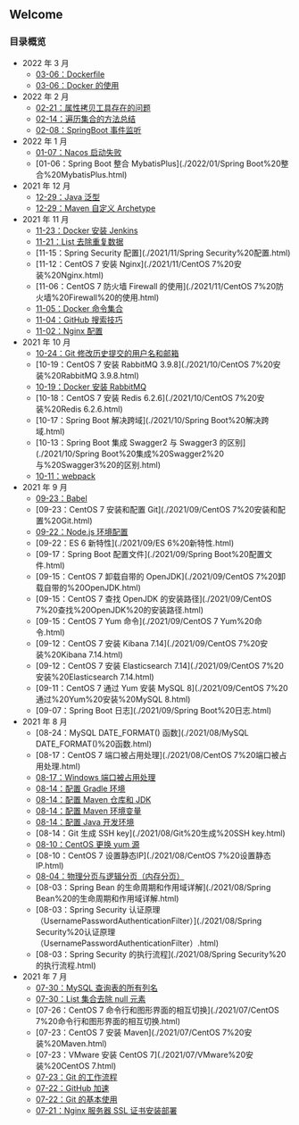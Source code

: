 ## Welcome

### 目录概览

- 2022 年 3 月
  + [03-06：Dockerfile](./2022/03/Dockerfile.html)
  + [03-06：Docker 的使用](./2022/03/Docker%20的使用.html)
- 2022 年 2 月
  + [02-21：属性拷贝工具存在的问题](./2022/02/属性拷贝工具存在的问题.html)
  + [02-14：遍历集合的方法总结](./2022/02/遍历集合的方法总结.html)
  + [02-08：SpringBoot 事件监听](./2022/02/SpringBoot%20事件监听.html)
- 2022 年 1 月
  + [01-07：Nacos 启动失败](./2022/01/Nacos%20启动失败.html)
  + [01-06：Spring Boot 整合 MybatisPlus](./2022/01/Spring Boot%20整合%20MybatisPlus.html)
- 2021 年 12 月
  + [12-29：Java 泛型](./2021/12/Java%20泛型.html)
  + [12-29：Maven 自定义 Archetype](./2021/12/Maven%20自定义%20Archetype.html)
- 2021 年 11 月
  + [11-23：Docker 安装 Jenkins](./2021/11.ker%20安装%20Jenkins.html)
  + [11-21：List 去除重复数据](./2021/11/listqu-chu-zhong-fu-shu-ju.html)
  + [11-15：Spring Security 配置](./2021/11/Spring Security%20配置.html)
  + [11-12：CentOS 7 安装 Nginx](./2021/11/CentOS 7%20安装%20Nginx.html)
  + [11-06：CentOS 7 防火墙 Firewall 的使用](./2021/11/CentOS 7%20防火墙%20Firewall%20的使用.html)
  + [11-05：Docker 命令集合](./2021/11.ker%20命令集合.html)
  + [11-04：GitHub 搜索技巧](./2021/11/GitHub%20搜索技巧.html)
  + [11-02：Nginx 配置](./2021/11/Nginx%20配置.html)
- 2021 年 10 月
  + [10-24：Git 修改历史提交的用户名和邮箱](./2021/10/Git%20修改历史提交的用户名和邮箱.html)
  + [10-19：CentOS 7 安装 RabbitMQ 3.9.8](./2021/10/CentOS 7%20安装%20RabbitMQ 3.9.8.html)
  + [10-19：Docker 安装 RabbitMQ](./2021/10.ker%20安装%20RabbitMQ.html)
  + [10-18：CentOS 7 安装 Redis 6.2.6](./2021/10/CentOS 7%20安装%20Redis 6.2.6.html)
  + [10-17：Spring Boot 解决跨域](./2021/10/Spring Boot%20解决跨域.html)
  + [10-13：Spring Boot 集成 Swagger2 与 Swagger3 的区别](./2021/10/Spring Boot%20集成%20Swagger2%20与%20Swagger3%20的区别.html)
  + [10-11：webpack](./2021/10/webpack.html)
- 2021 年 9 月
  + [09-23：Babel](./2021/09/babel.html)
  + [09-23：CentOS 7 安装和配置 Git](./2021/09/CentOS 7%20安装和配置%20Git.html)
  + [09-22：Node.js 环境配置](./2021/09/Node.js%20环境配置.html)
  + [09-22：ES 6 新特性](./2021/09/ES 6%20新特性.html)
  + [09-17：Spring Boot 配置文件](./2021/09/Spring Boot%20配置文件.html)
  + [09-15：CentOS 7 卸载自带的 OpenJDK](./2021/09/CentOS 7%20卸载自带的%20OpenJDK.html)
  + [09-15：CentOS 7 查找 OpenJDK 的安装路径](./2021/09/CentOS 7%20查找%20OpenJDK%20的安装路径.html)
  + [09-15：CentOS 7 Yum 命令](./2021/09/CentOS 7 Yum%20命令.html)
  + [09-12：CentOS 7 安装 Kibana 7.14](./2021/09/CentOS 7%20安装%20Kibana 7.14.html)
  + [09-12：CentOS 7 安装 Elasticsearch 7.14](./2021/09/CentOS 7%20安装%20Elasticsearch 7.14.html)
  + [09-11：CentOS 7 通过 Yum 安装 MySQL 8](./2021/09/CentOS 7%20通过%20Yum%20安装%20MySQL 8.html)
  + [09-07：Spring Boot 日志](./2021/09/Spring Boot%20日志.html)
- 2021 年 8 月
  + [08-24：MySQL DATE_FORMAT() 函数](./2021/08/MySQL DATE_FORMAT()%20函数.html)
  + [08-17：CentOS 7 端口被占用处理](./2021/08/CentOS 7%20端口被占用处理.html)
  + [08-17：Windows 端口被占用处理](./2021/08/Windows%20端口被占用处理.html)
  + [08-14：配置 Gradle 环境](./2021/08/配置%20Gradl%20环境.html)
  + [08-14：配置 Maven 仓库和 JDK](./2021/08/配置%20Maven%20仓库和%20JDK.html)
  + [08-14：配置 Maven 环境变量](./2021/08/配置%20Maven%20环境变量.html)
  + [08-14：配置 Java 开发环境](./2021/08/配置%20Java%20开发环境.html)
  + [08-14：Git 生成 SSH key](./2021/08/Git%20生成%20SSH key.html)
  + [08-10：CentOS 更换 yum 源](./2021/08/CentOS%20更换%20yum%20源.html)
  + [08-10：CentOS 7 设置静态IP](./2021/08/CentOS 7%20设置静态IP.html)
  + [08-04：物理分页与逻辑分页（内存分页）](./2021/08/物理分页与逻辑分页（内存分页）.html)
  + [08-03：Spring Bean 的生命周期和作用域详解](./2021/08/Spring Bean%20的生命周期和作用域详解.html)
  + [08-03：Spring Security 认证原理（UsernamePasswordAuthenticationFilter）](./2021/08/Spring Security%20认证原理（UsernamePasswordAuthenticationFilter）.html)
  + [08-03：Spring Security 的执行流程](./2021/08/Spring Security%20的执行流程.html)
- 2021 年 7 月
  + [07-30：MySQL 查询表的所有列名](./2021/07/MySQL%20查询表的所有列名.html)
  + [07-30：List 集合去除 null 元素](./2021/07/List%20集合去除%20null%20元素.html)
  + [07-26：CentOS 7 命令行和图形界面的相互切换](./2021/07/CentOS 7%20命令行和图形界面的相互切换.html)
  + [07-23：CentOS 7 安装 Maven](./2021/07/CentOS 7%20安装%20Maven.html)
  + [07-23：VMware 安装 CentOS 7](./2021/07/VMware%20安装%20CentOS 7.html)
  + [07-23：Git 的工作流程](./2021/07/Git%20的工作流程.html)
  + [07-22：GitHub 加速](./2021/07/GitHub%20加速.html)
  + [07-22：Git 的基本使用](./2021/07/Git%20的基本使用.html)
  + [07-21：Nginx 服务器 SSL 证书安装部署](./2021/07/Nginx%20服务器%20SSL%20证书安装部署.html)
